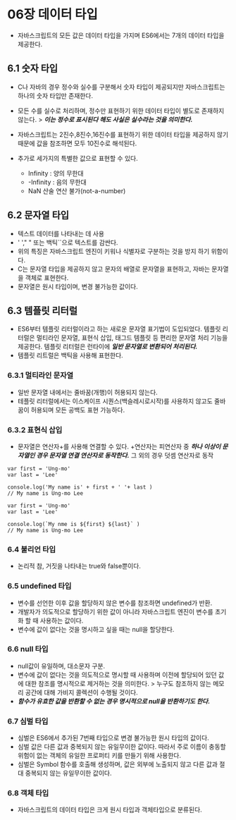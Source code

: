 # 06장 데이터 타입

- 자바스크립트의 모든 값은 데이터 타입을 가지며 ES6에서는 7개의 데이터 타입을 제공한다.

## 6.1 숫자 타입

- C나 자바의 경우 정수와 실수를 구분해서 숫자 타입이 제공되지만 자바스크립트는 하나의 숫자 타입만 존재한다.
- 모든 수를 실수로 처리하며, 정수만 표현하기 위한 데이터 타입이 별도로 존재하지 않는다. > **_이는 정수로 표시된다 해도 사실은 실수라는 것을 의미한다._**
- 자바스크립트는 2진수,8진수,16진수를 표현하기 위한 데이터 타입을 제공하지 않기 때문에 값을 참조하면 모두 10진수로 해석된다.
- 추가로 세가지의 특별한 값으로 표현할 수 있다.

  - Infinity : 양의 무한대
  - -Infinity : 음의 무한대
  - NaN 산술 연산 불가(not-a-number)

## 6.2 문자열 타입

- 텍스트 데이터를 나타내는 데 사용
- ' '," " 또는 백틱``으로 텍스트를 감싼다.
- 위의 특징은 자바스크립트 엔진이 키워나 식별자로 구분하는 것을 방지 하기 위함이다.
- C는 문자열 타입을 제공하지 않고 문자의 배열로 문자열을 표현하고, 자바는 문자열을 객체로 표현한다.
- 문자열은 원시 타입이며, 변경 불가능한 값이다.

## 6.3 템플릿 리터럴

- ES6부터 템플릿 리터럴이라고 하는 새로운 문자열 표기법이 도입되었다. 템플릿 리터럴은 멀티라인 문자열, 표현식 삽입, 태그드 템플릿 등 편리한 문자열 처리 기능을 제공한다.
  템플릿 리터럴은 런타이에 **_일반 문자열로 변환되어 처리된다._**
- 템플릿 리트럴은 백틱을 사용해 표현한다.

### 6.3.1 멀티라인 문자열

- 일반 문자열 내에서는 줄바꿈(개행)이 허용되지 않는다.
- 테플릿 리터럴에서는 이스케이프 시퀀스(백슬레시로시작)를 사용하지 않고도 줄바꿈이 허용되며 모든 공백도 표현 가능하다.

### 6.3.2 표현식 삽입

- 문자열은 연산자+를 사용해 연결할 수 있다. +연산자는 피연산자 중 **_하나 이상이 문자열인 경우 문자열 연결 연산자로 동작한다._** 그 외의 경우 덧셈 연산자로 동작

```
var first = 'Ung-mo'
var last = 'Lee'

console.log('My name is' + first + ' '+ last )
// My name is Ung-mo Lee
```

```
var first = 'Ung-mo'
var last = 'Lee'

console.log(`My nme is ${first} ${last}` )
// My name is Ung-mo Lee
```

### 6.4 불리언 타입

- 논리적 참, 거짓을 나타내는 true와 false뿐이다.

### 6.5 undefined 타입

- 변수를 선언한 이후 값을 할당하지 않은 변수를 참조하면 undefined가 반환.
- 개발자가 의도적으로 할당하기 위한 값이 아니라 자바스크립트 엔진이 변수를 초기화 할 때 사용하는 값이다.
- 변수에 값이 없다는 것을 명시하고 싶을 때는 null을 할당한다.

### 6.6 null 타입

- null값이 유일하며, 대소문자 구분.
- 변수에 값이 없다는 것을 의도적으로 명시할 때 사용하며 이전에 할당되어 있던 값에 대한 참조를 명시적으로 제거하는 것을 의미한다. > 누구도 참조하지 않는 메모리 공간에 대해 가비지 콜렉션이 수행될 것이다.
- **_함수가 유효한 값을 반환할 수 없는 경우 명시적으로 null을 반환하기도 한다._**

### 6.7 심벌 타입

- 심벌은 ES6에서 추가된 7번째 타입으로 변경 불가능한 원시 타입의 값이다.
- 심벌 값은 다른 값과 중복되지 않는 유일무이한 값이다. 따라서 주로 이름이 충동할 위험이 없는 객체의 유일한 프로퍼티 키를 만들기 위해 사용한다.
- 심벌은 Symbol 함수를 호출해 생성하며, 값은 외부에 노출되지 않고 다른 값과 절대 중복되지 않는 유일무이한 값이다.

### 6.8 객체 타입

- 자바스크립트의 데이터 타입은 크게 원시 타입과 객체타입으로 분류된다.
